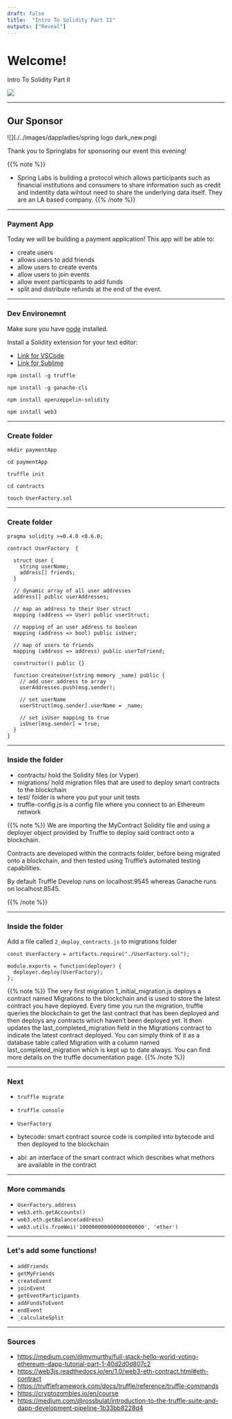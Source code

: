 ```yaml
--- 
draft: false
title:  "Intro To Solidity Part II"
outputs: ["Reveal"]
---
```


# Welcome!
Intro To Solidity Part II

![](./../images/solidity.png)

---

## Our Sponsor

![](./../images/dappladies/spring logo dark_new.png)

Thank you to Springlabs for sponsoring our event this evening!

{{% note %}}
- Spring Labs is building a protocol which allows participants such as financial institutions and consumers to share information such as credit and indentity data wihtout need to share the underlying data itself. They are an LA based company.
{{% /note %}}


---

### Payment App
Today we will be building a payment application! This app will be able to:

- create users
- allows users to add friends
- allow users to create events
- allow users to join events
- allow event participants to add funds
- split and distribute refunds at the end of the event.

---

### Dev Environemnt
Make sure you have [node](https://nodejs.org/en/download/current/) installed.

Install a Solidity extension for your text editor:

- [Link for VSCode](https://marketplace.visualstudio.com/items?itemName=JuanBlanco.solidity) 
- [Link for Sublime](https://packagecontrol.io/packages/Ethereum)

`npm install -g truffle`

`npm install -g ganache-cli`

`npm install openzeppelin-solidity`

`npm install web3`

---

### Create folder 

`mkdir paymentApp`

`cd paymentApp`

`truffle init`

`cd contracts`

`touch UserFactory.sol`

---

### Create folder 

```
pragma solidity >=0.4.0 <0.6.0;

contract UserFactory  {

  struct User {
    string userName;
    address[] friends;
  }

  // dynamic array of all user addresses
  address[] public userAddresses;

  // map an address to their User struct
  mapping (address => User) public userStruct;

  // mapping of an user address to boolean
  mapping (address => bool) public isUser;

  // map of users to friends
  mapping (address => address) public userToFriend;

  constructor() public {}

  function createUser(string memory _name) public {
    // add user address to array
    userAddresses.push(msg.sender);

    // set userName
    userStruct[msg.sender].userName = _name;

    // set isUser mapping to true
    isUser[msg.sender] = true;
  }
}
```

---

### Inside the folder 

- contracts/ hold the Solidity files (or Vyper)
- migrations/ hold migration files that are used to deploy smart contracts to the blockchain
- test/ folder is where you put your unit tests
- truffle-config.js is a config file where you connect to an Ethereum network

{{% note %}}
We are importing the MyContract Solidity file and using a deployer object provided by Truffle to deploy said contract onto a blockchain.

Contracts are developed within the contracts folder, before being migrated onto a blockchain, and then tested using Truffle’s automated testing capabilities. 

By default Truffle Develop runs on localhost:9545 whereas Ganache runs on localhost:8545.

{{% /note %}}

---

### Inside the folder 

Add a file called `2_deploy_contracts.js` to migrations folder

```
const UserFactory = artifacts.require("./UserFactory.sol");

module.exports = function(deployer) {
  deployer.deploy(UserFactory);
};
```

{{% note %}}
The very first migration 1_initial_migration.js deploys a contract named Migrations to the blockchain and is used to store the latest contract you have deployed. Every time you run the migration, truffle queries the blockchain to get the last contract that has been deployed and then deploys any contracts which haven’t been deployed yet. It then updates the last_completed_migration field in the Migrations contract to indicate the latest contract deployed. You can simply think of it as a database table called Migration with a column named last_completed_migration which is kept up to date always. You can find more details on the truffle documentation page.
{{% /note %}}

---

### Next

- `truffle migrate`
- `truffle console`
- `UserFactory`

- bytecode: smart contract source code is compiled into bytecode and then deployed to the blockchain
- abi: an interface of the smart contract which describes what methors are available in the contract

---

### More commands

- `UserFactory.address`
- `web3.eth.getAccounts()`
- `web3.eth.getBalance(address)`
- `web3.utils.fromWei('100000000000000000000', 'ether')`

---

### Let's add some functions!

- `addFriends`
- `getMyFriends`
- `createEvent`
- `joinEvent`
- `getEventParticipants`
- `addFundsToEvent`
- `endEvent`
- `_calculateSplit`



---

### Sources
- https://medium.com/@mvmurthy/full-stack-hello-world-voting-ethereum-dapp-tutorial-part-1-40d2d0d807c2
- https://web3js.readthedocs.io/en/1.0/web3-eth-contract.html#eth-contract
- https://truffleframework.com/docs/truffle/reference/truffle-commands
- https://cryptozombies.io/en/course
- https://medium.com/@rossbulat/introduction-to-the-truffle-suite-and-dapp-development-pipeline-1b33bb8228d4



